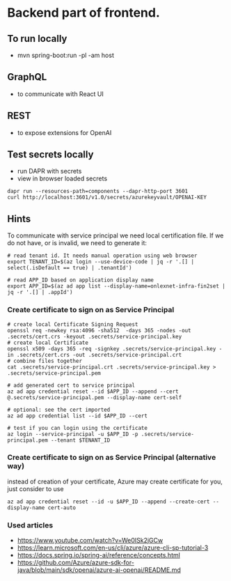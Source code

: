 # Backend part of frontend.

## To run locally
- mvn spring-boot:run -pl -am host

## GraphQL
- to communicate with React UI

## REST
- to expose extensions for OpenAI

## Test secrets locally
- run DAPR with secrets
- view in browser loaded secrets
```
dapr run --resources-path=components --dapr-http-port 3601
curl http://localhost:3601/v1.0/secrets/azurekeyvault/OPENAI-KEY
```

## Hints
To communicate with service principal we need local certification file. If we do not have, or is invalid, we need to generate it:
```
# read tenant id. It needs manual operation using web browser
export TENANT_ID=$(az login --use-device-code | jq -r '.[] | select(.isDefault == true) | .tenantId')

# read APP_ID based on application display name
export APP_ID=$(az ad app list --display-name=onlexnet-infra-fin2set | jq -r '.[] | .appId')
```

### Create certificate to sign on as Service Principal
```
# create local Certificate Signing Request
openssl req -newkey rsa:4096 -sha512  -days 365 -nodes -out .secrets/cert.crs -keyout .secrets/service-principal.key
# create local Certificate
openssl x509 -days 365 -req -signkey .secrets/service-principal.key -in .secrets/cert.crs -out .secrets/service-principal.crt
# combine files together
cat .secrets/service-principal.crt .secrets/service-principal.key > .secrets/service-principal.pem

# add generated cert to service principal
az ad app credential reset --id $APP_ID --append --cert @.secrets/service-principal.pem --display-name cert-self

# optional: see the cert imported
az ad app credential list --id $APP_ID --cert

# test if you can login using the certificate
az login --service-principal -u $APP_ID -p .secrets/service-principal.pem --tenant $TENANT_ID
```

### Create certificate to sign on as Service Principal (alternative way)
instead of creation of your certificate, Azure may create certificate for you, just consider to use
```
az ad app credential reset --id -u $APP_ID --append --create-cert --display-name cert-auto
```

### Used articles
- https://www.youtube.com/watch?v=We0ISk2jGCw
- https://learn.microsoft.com/en-us/cli/azure/azure-cli-sp-tutorial-3
- https://docs.spring.io/spring-ai/reference/concepts.html
- https://github.com/Azure/azure-sdk-for-java/blob/main/sdk/openai/azure-ai-openai/README.md

